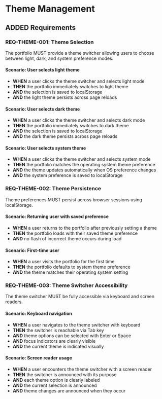 # Theme Management

## ADDED Requirements

### REQ-THEME-001: Theme Selection
The portfolio MUST provide a theme switcher allowing users to choose between light, dark, and system preference modes.

#### Scenario: User selects light theme
- **WHEN** a user clicks the theme switcher and selects light mode
- **THEN** the portfolio immediately switches to light theme
- **AND** the selection is saved to localStorage
- **AND** the light theme persists across page reloads

#### Scenario: User selects dark theme
- **WHEN** a user clicks the theme switcher and selects dark mode
- **THEN** the portfolio immediately switches to dark theme
- **AND** the selection is saved to localStorage
- **AND** the dark theme persists across page reloads

#### Scenario: User selects system theme
- **WHEN** a user clicks the theme switcher and selects system mode
- **THEN** the portfolio matches the operating system theme preference
- **AND** the theme updates automatically when OS preference changes
- **AND** the system preference is saved to localStorage

### REQ-THEME-002: Theme Persistence
Theme preferences MUST persist across browser sessions using localStorage.

#### Scenario: Returning user with saved preference
- **WHEN** a user returns to the portfolio after previously setting a theme
- **THEN** the portfolio loads with their saved theme preference
- **AND** no flash of incorrect theme occurs during load

#### Scenario: First-time user
- **WHEN** a user visits the portfolio for the first time
- **THEN** the portfolio defaults to system theme preference
- **AND** the theme matches their operating system setting

### REQ-THEME-003: Theme Switcher Accessibility
The theme switcher MUST be fully accessible via keyboard and screen readers.

#### Scenario: Keyboard navigation
- **WHEN** a user navigates to the theme switcher with keyboard
- **THEN** the switcher is reachable via Tab key
- **AND** theme options can be selected with Enter or Space
- **AND** focus indicators are clearly visible
- **AND** the current theme is indicated visually

#### Scenario: Screen reader usage
- **WHEN** a user encounters the theme switcher with a screen reader
- **THEN** the switcher is announced with its purpose
- **AND** each theme option is clearly labeled
- **AND** the current selection is announced
- **AND** theme changes are announced when they occur
